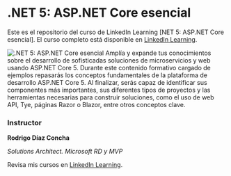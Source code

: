 # .NET 5: ASP.NET Core esencial
Este es el repositorio del curso de LinkedIn Learning [NET 5: ASP.NET Core esencial]. El curso completo está disponible en  [LinkedIn Learning][lil-course-url].

![.NET 5: ASP.NET Core esencial][lil-course-url] 
Amplía y expande tus conocimientos sobre el desarrollo de sofisticadas soluciones de microservicios y web usando ASP.NET Core 5. Durante este contenido formativo cargado de ejemplos repasarás los conceptos fundamentales de la plataforma de desarrollo ASP.NET Core 5. Al finalizar, serás capaz de identificar sus componentes más importantes, sus diferentes tipos de proyectos y las herramientas necesarias para construir soluciones, como el uso de web API, Tye, páginas Razor o Blazor, entre otros conceptos clave.

### Instructor

**Rodrigo Díaz Concha**

_Solutions Architect. Microsoft RD y MVP_

Revisa mis cursos en [LinkedIn Learning](https://www.linkedin.com/learning/instructors/rodrigo-diaz-concha?u=104).

[lil-course-url]: https://es.linkedin.com/learning/dot-net-5-asp-dot-net-core-esencial
